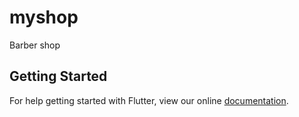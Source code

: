 # myshop

Barber shop

## Getting Started

For help getting started with Flutter, view our online
[documentation](https://flutter.io/).
